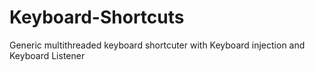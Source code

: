 # Keyboard-Shortcuts
Generic multithreaded keyboard shortcuter with Keyboard injection and Keyboard Listener
